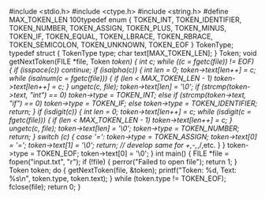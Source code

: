 #include <stdio.h>
#include <ctype.h>
#include <string.h>
#define MAX_TOKEN_LEN 100typedef enum {
 TOKEN_INT, TOKEN_IDENTIFIER, TOKEN_NUMBER, TOKEN_ASSIGN,
 TOKEN_PLUS, TOKEN_MINUS, TOKEN_IF, TOKEN_EQUAL, TOKEN_LBRACE, TOKEN_RBRACE,
 TOKEN_SEMICOLON, TOKEN_UNKNOWN, TOKEN_EOF
} TokenType;
typedef struct {
 TokenType type;
 char text[MAX_TOKEN_LEN];
} Token;
void getNextToken(FILE *file, Token *token) {
 int c;
 while ((c = fgetc(file)) != EOF) {
 if (isspace(c)) continue;
 if (isalpha(c)) {
 int len = 0;
 token->text[len++] = c;
 while (isalnum(c = fgetc(file))) {
 if (len < MAX_TOKEN_LEN - 1) token->text[len++] = c;
 }
 ungetc(c, file);
 token->text[len] = '\0';
 if (strcmp(token->text, "int") == 0) token->type = TOKEN_INT;
 else if (strcmp(token->text, "if") == 0) token->type = TOKEN_IF;
 else token->type = TOKEN_IDENTIFIER;
 return;
 }
 if (isdigit(c)) {
 int len = 0;
 token->text[len++] = c;
 while (isdigit(c = fgetc(file))) {
 if (len < MAX_TOKEN_LEN - 1) token->text[len++] = c;
 }
 ungetc(c, file);
 token->text[len] = '\0';
 token->type = TOKEN_NUMBER;
 return;
 }
 switch (c) {
 case '=': token->type = TOKEN_ASSIGN; token->text[0] = '='; token->text[1] = '\0'; return;
 // develop same for +,-,*,/,etc.
 }
 }
 token->type = TOKEN_EOF;
 token->text[0] = '\0';
}
int main() {
 FILE *file = fopen("input.txt", "r");
 if (!file) {
 perror("Failed to open file");
 return 1;
 }
 Token token;
 do {
 getNextToken(file, &token);
 printf("Token: %d, Text: %s\n", token.type, token.text);
 } while (token.type != TOKEN_EOF);
 fclose(file);
 return 0;
}





   
